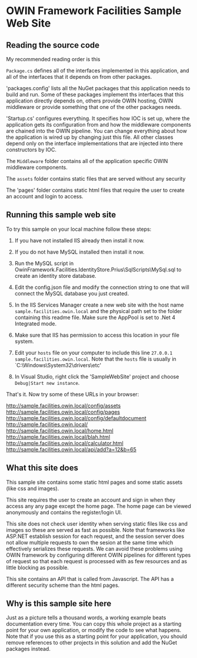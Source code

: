 ﻿# OWIN Framework Facilities Sample Web Site

## Reading the source code

My recommended reading order is this

`Package.cs` defines all of the interfaces implemented in this application, and all of the interfaces that it depends on from other packages.

'packages.config' lists all the NuGet packages that this application needs to build and run. Some of these 
packages implement ths interfaces that this application directly depends on, others provide OWIN hosting, OWIN middleware or provide something
that one of the other packages needs.

'Startup.cs' configures everything. It specifies how IOC is set up, where the application gets its configuration
from and how the middleware components are chained into the OWIN pipeline. You can change everything about how the
application is wired up by changing just this file. All other classes depend only on the interface implementations
that are injected into there constructors by IOC.

The `Middleware` folder contains all of the application specific OWIN middleware components.

The `assets` folder contains static files that are served without any security

The 'pages' folder contains static html files that require the user to create an account and login to access.

## Running this sample web site

To try this sample on your local machine follow these steps:

1. If you have not installed IIS already then install it now.

2. If you do not have MySQL installed then install it now.

3. Run the MySQL script in OwinFramework.Facilities.IdentityStore.Prius\SqlScripts\MySql.sql to create an identity store database.

4. Edit the config.json file and modify the connection string to one that will connect the MySQL database you just created.

5. In the IIS Services Manager create a new web site with the host name `sample.facilities.owin.local` and the physical path set 
to the folder containing this readme file. Make sure the AppPool is set to .Net 4 Integrated mode.

6. Make sure that IIS has permission to access this location in your file system.

7. Edit your `hosts` file on your computer to include this line `27.0.0.1 sample.facilities.owin.local`. Note that the `hosts`
file is usually in `C:\Windows\System32\drivers\etc'

8. In Visual Studio, right click the 'SampleWebSite' project and choose `Debug|Start new instance`.

That's it. Now try some of these URLs in your browser:

http://sample.facilities.owin.local/config/assets
http://sample.facilities.owin.local/config/pages
http://sample.facilities.owin.local/config/defaultdocument
http://sample.facilities.owin.local/
http://sample.facilities.owin.local/home.html
http://sample.facilities.owin.local/blah.html
http://sample.facilities.owin.local/calculator.html
http://sample.facilities.owin.local/api/add?a=12&b=65

## What this site does

This sample site contains some static html pages and some static assets (like css and images).

This site requires the user to create an account and sign in when they access any any page except the home page. The
home page can be viewed anonymously and contains the register/login UI.

This site does not check user identity when serving static files like css and images so these are served as
fast as possible. Note that frameworks like ASP.NET establish session for each request, and the session 
server does not allow multiple requests to own the sesion at the same time which effectively serializes 
these requests. We can avoid these problems using OWIN framework by configuring different OWIN pipelines
for different types of request so that each request is processed with as few resources and as little blocking
as possible.

This site contains an API that is called from Javascript. The API has a different security scheme than the html pages.

## Why is this sample site here

Just as a picture tells a thousand words, a working example beats documentation every time. You can copy this whole
project as a starting point for your own application, or modify the code to see what happens. Note that if you use this
as a starting point for your application, you should remove references to other projects in this solution and add the
NuGet packages instead.
